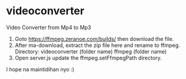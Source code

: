 # videoconverter
Video Converter from Mp4 to Mp3

1. Goto https://ffmpeg.zeranoe.com/builds/ then download the file.
2. After ma-download, extract the zip file here and rename to ffmpeg.
    Directory:
        videoconverter (folder name)
            ffmpeg (folder name)
3. Open server.js update the ffmpeg.setFfmpegPath directory.

I hope na maintidihan nyo :) 
